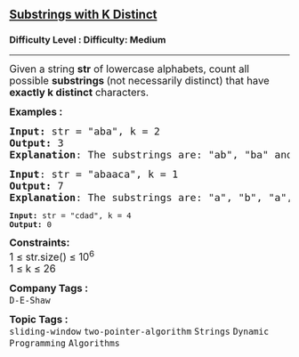 <h2><a href="https://www.geeksforgeeks.org/problems/count-number-of-substrings4528/1?utm_source=youtube&utm_medium=collab_striver_ytdescription&utm_campaign=count-number-of-substrings">Substrings with K Distinct</a></h2><h3>Difficulty Level : Difficulty: Medium</h3><hr><div class="problems_problem_content__Xm_eO"><p><span style="font-size: 18px;">Given a string <strong>str</strong> of lowercase alphabets, count all possible <strong>substrings </strong>(not necessarily distinct) that have <strong>exactly k distinct</strong> characters.&nbsp;</span></p>
<p><span style="font-size: 18px;"><strong>Examples :</strong></span></p>
<pre><span style="font-size: 18px;"><strong>Input: </strong>str = "aba", k = 2
<strong>Output: </strong>3
<strong>Explanation</strong>: The substrings are: "ab", "ba" and "aba".</span>
</pre>
<pre><span style="font-size: 18px;"><strong>Input</strong>: str = "abaaca", k = 1
<strong>Output: </strong>7
<strong>Explanation</strong>: The substrings are: "a", "b", "a", "aa", "a", "c", "a".<br></span></pre>
<pre><strong>Input: </strong>str = "cdad", k = 4
<strong>Output: </strong>0</pre>
<p><span style="font-size: 18px;"><strong>Constraints:</strong><br>1 ≤ str.size() ≤ 10<sup>6</sup><br>1 ≤ k ≤ 26</span></p></div><p><span style=font-size:18px><strong>Company Tags : </strong><br><code>D-E-Shaw</code>&nbsp;<br><p><span style=font-size:18px><strong>Topic Tags : </strong><br><code>sliding-window</code>&nbsp;<code>two-pointer-algorithm</code>&nbsp;<code>Strings</code>&nbsp;<code>Dynamic Programming</code>&nbsp;<code>Algorithms</code>&nbsp;